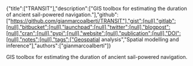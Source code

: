 {"title":["TRANSIT"],"description":["GIS toolbox for estimating the duration of ancient sail-powered navigation."],"github":["https://github.com/gianmarcoalberti/TRANSIT"],"gist":[null],"gitlab":[null],"bitbucket":[null],"launchpad":[null],"twitter":[null],"blogpost":[null],"cran":[null],"pypi":[null],"website":[null],"publication":[null],"DOI":[null],"notes":[null],"tags":["Geospatial analysis","Spatial modelling and inference"],"authors":["gianmarcoalberti"]}

GIS toolbox for estimating the duration of ancient sail-powered navigation.